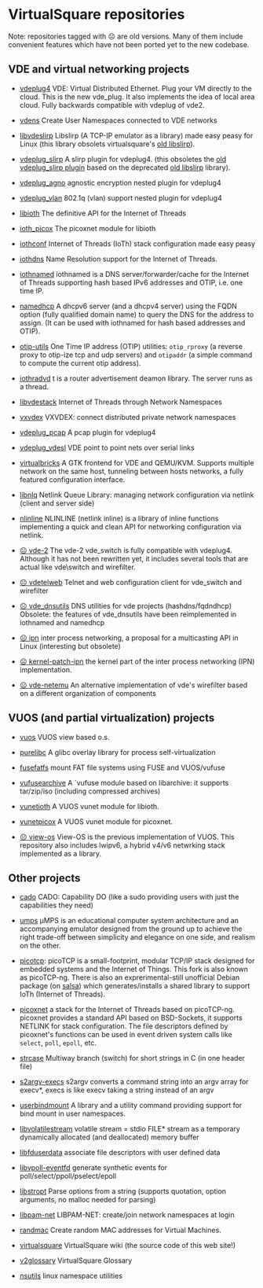 # VirtualSquare repositories

Note: repositories tagged with &#9785; are old versions. Many of them include
convenient features which have not been ported yet to the new codebase.

## VDE and virtual networking projects

 * [vdeplug4](https://github.com/rd235/vdeplug4)
VDE: Virtual Distributed Ethernet. Plug your VM directly to the cloud.
This is the new vde\_plug. It also implements the idea of local area cloud.
Fully backwards compatible with vdeplug of vde2.

 * [vdens](https://github.com/rd235/vdens)
Create User Namespaces connected to VDE networks

 * [libvdeslirp](https://github.com/virtualsquare/libvdeslirp)
Libslirp (A TCP-IP emulator as a library) made easy peasy for Linux (this library obsolets virtualsquare's [old libslirp](https://github.com/rd235/libslirp)).

 * [vdeplug\_slirp](https://github.com/virtualsquare/vdeplug_slirp)
A slirp plugin for vdeplug4. (this obsoletes the [old vdeplug\_slirp plugin](https://github.com/rd235/vdeplug_slirp) based on the deprecated [old libslirp](https://github.com/rd235/libslirp) library).

 * [vdeplug\_agno](https://github.com/virtualsquare/vdeplug_agno)
agnostic encryption nested plugin for vdeplug4

 * [vdeplug\_vlan](https://github.com/virtualsquare/vdeplug_vlan)
802.1q (vlan) support nested plugin for vdeplug4

 * [libioth](https://github.com/virtualsquare/libioth)
The definitive API for the Internet of Threads

 * [ioth\_picox](https://github.com/virtualsquare/ioth_picox)
The picoxnet module for libioth

 * [iothconf](https://github.com/virtualsquare/iothconf)
Internet of Threads (IoTh) stack configuration made easy peasy

 * [iothdns](https://github.com/virtualsquare/iothdns)
Name Resolution support for the Internet of Threads.

 * [iothnamed](https://github.com/virtualsquare/iothnamed)
iothnamed is a DNS server/forwarder/cache for the Internet of Threads supporting hash based IPv6 addresses and OTIP, i.e. one time IP.

 * [namedhcp](https://github.com/virtualsquare/namedhcp)
A dhcpv6 server (and a dhcpv4 server) using the FQDN option (fully qualified domain name) to
query the DNS for the address to assign. (It can be used with iothnamed for hash based addresses and OTIP).

 * [otip-utils](https://github.com/virtualsquare/otip-utils)
One Time IP address (OTIP) utilities: `otip_rproxy` (a reverse proxy to otip-ize tcp and udp
servers) and `otipaddr` (a simple command to compute the current otip address).

 * [iothradvd](https://github.com/virtualsquare/iothradvd)
t is a router advertisement deamon library. The server runs as a thread.

 * [libvdestack](https://github.com/rd235/libvdestack)
Internet of Threads through Network Namespaces

 * [vxvdex](https://github.com/rd235/vxvdex)
VXVDEX: connect distributed private network namespaces

 * [vdeplug\_pcap](https://github.com/virtualsquare/vdeplug_pcap)
A pcap plugin for vdeplug4

 * [vdeplug\_vdesl](https://github.com/virtualsquare/vdeplug_vdesl)
VDE point to point nets over serial links

 * [virtualbricks](https://github.com/virtualsquare/virtualbricks)
A GTK frontend for VDE and QEMU/KVM. Supports multiple network on the same host, tunneling between hosts networks, a fully featured configuration interface.

 * [libnlq](https://github.com/virtualsquare/libnlq)
Netlink Queue Library: managing network configuration via netlink (client and server side)

 * [nlinline](https://github.com/virtualsquare/nlinline)
NLINLINE (netlink inline) is a library of inline functions implementing a quick and clean API for networking configuration via netlink.

 * [&#9785; vde-2](https://github.com/virtualsquare/vde-2)
The vde-2 vde\_switch is fully compatible with vdeplug4. Although it has not been rewritten yet, it includes
several tools that are actual like vde\switch and wirefilter.

 * [&#9785; vdetelweb](https://github.com/virtualsquare/vdetelweb)
Telnet and web configuration client for vde\_switch and wirefilter

 * [&#9785; vde\_dnsutils](https://github.com/rd235/vde_dnsutils)
DNS utilities for vde projects (hashdns/fqdndhcp)
Obsolete: the features of vde\_dnsutils have been reimplemented in iothnamed and namedhcp

 * [&#9785; ipn](https://github.com/virtualsquare/ipn)
inter process networking, a proposal for a multicasting API in Linux (interesting but obsolete)

 * [&#9785; kernel-patch-ipn](https://github.com/virtualsquare/kernel-patch-ipn)
the kernel part of the inter process networking (IPN) implementation.

 * [&#9785; vde-netemu](https://github.com/virtualsquare/vde-netemu)
An alternative implementation of vde's wirefilter based on a different organization of components

## VUOS (and partial virtualization) projects

 * [vuos](https://github.com/virtualsquare/vuos)
VUOS view based o.s.

 * [purelibc](https://github.com/virtualsquare/purelibc)
A glibc overlay library for process self-virtualization

 * [fusefatfs](https://github.com/virtualsquare/fusefatfs)
mount FAT file systems using FUSE and VUOS/vufuse

 * [vufusearchive](https://github.com/virtualsquare/vufusearchive)
A `vufuse module based on libarchive: it supports tar/zip/iso (including compressed archives)

 * [vunetioth](https://github.com/virtualsquare/vunetioth) A VUOS vunet module for libioth.

 * [vunetpicox](https://github.com/virtualsquare/vunetpicox) A VUOS vunet module for picoxnet.

 * [&#9785; view-os](https://github.com/virtualsquare/view-os)
View-OS is the previous implementation of VUOS. This repository also includes lwipv6, a hybrid v4/v6 netwrking stack
implemented as a library.

## Other projects

 * [cado](https://github.com/rd235/cado)
CADO: Capability DO (like a sudo providing users with just the capabilities they need)

 * [umps](https://github.com/virtualsquare/umps3)
µMPS is an educational computer system architecture and an accompanying
emulator designed from the ground up to achieve the right trade-off between
simplicity and elegance on one side, and realism on the other.

 * [picotcp](https://github.com/virtualsquare/picotcp): picoTCP is a small-footprint,
modular TCP/IP stack designed for embedded systems and the Internet of Things.
This fork is also known as picoTCP-ng.
There is also an exprerimental-still unofficial Debian package (on
[salsa](https://salsa.debian.org/virtualsquare-team/picotcp)) which
generates/installs a shared library to support IoTh (Internet of Threads).

 * [picoxnet](https://github.com/virtualsquare/picoxnet) a stack for the Internet of Threads based on picoTCP-ng.
picoxnet provides a standard API based on BSD-Sockets, it supports NETLINK for stack configuration. The file descriptors
defined by picoxnet's functions can be used in event driven system calls like `select`, `poll`, `epoll`, etc.

 * [strcase](https://github.com/rd235/strcase)
Multiway branch (switch) for short strings in C (in one header file)

 * [s2argv-execs](https://github.com/virtualsquare/s2argv-execs)
s2argv converts a command string into an argv array for execv\*, execs is like execv taking a string instead of an argv

 * [userbindmount](https://github.com/rd235/userbindmount)
A library and a utility command providing support for bind mount in user namespaces.

 * [libvolatilestream](https://github.com/rd235/libvolatilestream)
volatile stream = stdio FILE\* stream as a temporary dynamically allocated (and deallocated) memory buffer

 * [libfduserdata](https://github.com/rd235/libfduserdata)
associate file descriptors with user defined data

 * [libvpoll-eventfd](https://github.com/rd235/libvpoll-eventfd)
generate synthetic events for poll/select/ppoll/pselect/epoll

 * [libstropt](https://github.com/rd235/libstropt)
Parse options from a string (supports quotation, option arguments, no malloc needed for parsing)

 * [libpam-net](https://github.com/rd235/libpam-net)
LIBPAM-NET: create/join network namespaces at login

 * [randmac](https://github.com/virtualsquare/randmac)
Create random MAC addresses for Virtual Machines.

 * [virtualsquare](https://github.com/virtualsquare/virtualsquare.github.io)
VirtualSquare wiki (the source code of this web site!)

 * [v2glossary](https://github.com/virtualsquare/v2glossary)
VirtualSquare Glossary

 * [nsutils](https://github.com/rd235/nsutils)
linux namespace utilities
